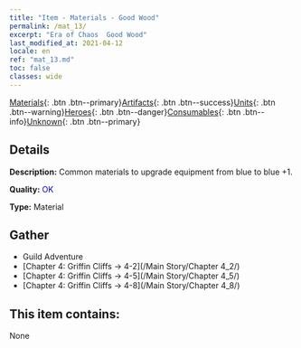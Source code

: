 ```yaml
---
title: "Item - Materials - Good Wood"
permalink: /mat_13/
excerpt: "Era of Chaos  Good Wood"
last_modified_at: 2021-04-12
locale: en
ref: "mat_13.md"
toc: false
classes: wide
---
```

 [Materials](/Items/){: .btn .btn--primary}[Artifacts](/Items/Artifacts/){: .btn .btn--success}[Units](/Items/Units/){: .btn .btn--warning}[Heroes](/Items/Heroes/){: .btn .btn--danger}[Consumables](/Items/Consumables/){: .btn .btn--info}[Unknown](/Items/Unknown/){: .btn .btn--primary}

## Details
 **Description:** Common materials to upgrade equipment from blue to blue +1.

 **Quality:** <span style="color: #0000CD">OK</span>

 **Type:** Material

## Gather

*    Guild Adventure 
*    [Chapter 4: Griffin Cliffs -> 4-2](/Main Story/Chapter 4_2/) 
*    [Chapter 4: Griffin Cliffs -> 4-5](/Main Story/Chapter 4_5/) 
*    [Chapter 4: Griffin Cliffs -> 4-8](/Main Story/Chapter 4_8/) 

## This item contains:

  None

